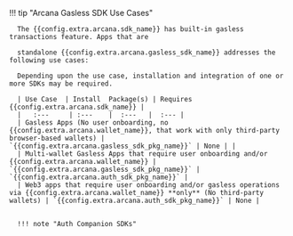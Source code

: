 !!! tip "Arcana Gasless SDK Use Cases"  

      The {{config.extra.arcana.sdk_name}} has built-in gasless transactions feature. Apps that are 
      
      standalone {{config.extra.arcana.gasless_sdk_name}} addresses the following use cases:

      Depending upon the use case, installation and integration of one or more SDKs may be required.
   
      | Use Case  | Install  Package(s) | Requires {{config.extra.arcana.sdk_name}} | 
      |   :---     | :---    |  :---   |  :--- | 
      | Gasless Apps (No user onboarding, no {{config.extra.arcana.wallet_name}}, that work with only third-party browser-based wallets) | `{{config.extra.arcana.gasless_sdk_pkg_name}}` | None | |
      | Multi-wallet Gasless Apps that require user onboarding and/or {{config.extra.arcana.wallet_name}} | `{{config.extra.arcana.gasless_sdk_pkg_name}}` | `{{config.extra.arcana.auth_sdk_pkg_name}}` |
      | Web3 apps that require user onboarding and/or gasless operations via {{config.extra.arcana.wallet_name}} **only** (No third-party wallets) | `{{config.extra.arcana.auth_sdk_pkg_name}}` | None | 


      !!! note "Auth Companion SDKs"
